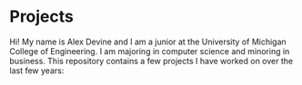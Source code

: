 # Projects

Hi! My name is Alex Devine and I am a junior at the University of Michigan College of Engineering. I am majoring in computer science and minoring in business. This repository contains a few projects I have worked on over the last few years:

